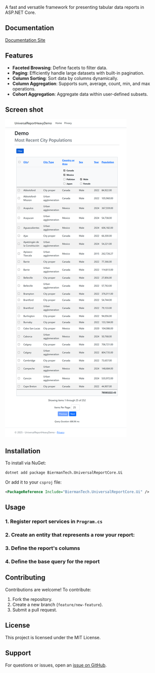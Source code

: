 A fast and versatile framework for presenting tabular data reports in ASP.NET Core.

## Documentation

[Documentation Site](https://tonybierman.github.io/universal-report-core/)

## Features

- **Faceted Browsing**: Define facets to filter data.
- **Paging**: Efficiently handle large datasets with built-in pagination.
- **Column Sorting**: Sort data by columns dynamically.
- **Column Aggregation**: Supports sum, average, count, min, and max operations.
- **Cohort Aggregation**: Aggregate data within user-defined subsets.

## Screen shot

![Screenshot](screenshot.png)

## Installation

To install via NuGet:

```sh
dotnet add package BiermanTech.UniversalReportCore.Ui
```

Or add it to your `csproj` file:

```xml
<PackageReference Include="BiermanTech.UniversalReportCore.Ui" />
```

## Usage

### 1. Register report services in `Program.cs`

### 2. Create an entity that represents a row your report:

### 3. Define the report's columns

### 4. Define the base query for the report


## Contributing

Contributions are welcome! To contribute:

1. Fork the repository.
2. Create a new branch (`feature/new-feature`).
3. Submit a pull request.

## License

This project is licensed under the MIT License.

## Support

For questions or issues, open an [issue on GitHub](https://github.com/tonybierman/Universal-Report-Core/issues).
